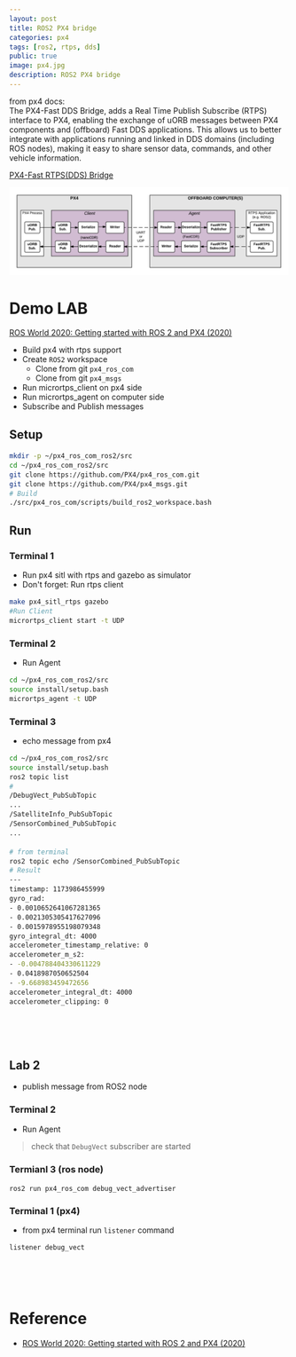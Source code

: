 ```yaml
---
layout: post
title: ROS2 PX4 bridge
categories: px4
tags: [ros2, rtps, dds]
public: true
image: px4.jpg
description: ROS2 PX4 bridge
---
```

from px4 docs:  
The PX4-Fast DDS Bridge, adds a Real Time Publish Subscribe (RTPS) interface to PX4, enabling the exchange of uORB messages between PX4 components and (offboard) Fast DDS applications. This allows us to better integrate with applications running and linked in DDS domains (including ROS nodes), making it easy to share sensor data, commands, and other vehicle information.

[PX4-Fast RTPS(DDS) Bridge](https://docs.px4.io/master/en/middleware/micrortps.html)

![](/images/2021-03-12-16-24-04.png)

# Demo LAB
[ROS World 2020: Getting started with ROS 2 and PX4 (2020)](https://youtu.be/qhLATrkA_Gw)
  


- Build px4 with rtps support
- Create `ROS2` workspace
  - Clone from git `px4_ros_com`
  - Clone from git `px4_msgs`
- Run micrortps_client on px4 side
- Run micrortps_agent on computer side
- Subscribe and Publish messages


## Setup

```bash
mkdir -p ~/px4_ros_com_ros2/src
cd ~/px4_ros_com_ros2/src
git clone https://github.com/PX4/px4_ros_com.git
git clone https://github.com/PX4/px4_msgs.git
# Build
./src/px4_ros_com/scripts/build_ros2_workspace.bash
```

## Run
### Terminal 1
- Run px4 sitl with rtps and gazebo as simulator
- Don't forget: Run rtps client
  
```bash
make px4_sitl_rtps gazebo
#Run Client
micrortps_client start -t UDP
```

### Terminal 2
- Run Agent

```bash
cd ~/px4_ros_com_ros2/src
source install/setup.bash
micrortps_agent -t UDP
```

### Terminal 3
- echo message from px4

```bash
cd ~/px4_ros_com_ros2/src
source install/setup.bash
ros2 topic list
#
/DebugVect_PubSubTopic
...
/SatelliteInfo_PubSubTopic
/SensorCombined_PubSubTopic
...

# from terminal 
ros2 topic echo /SensorCombined_PubSubTopic
# Result
---
timestamp: 1173986455999
gyro_rad:
- 0.0010652641067281365
- 0.0021305305417627096
- 0.0015978955198079348
gyro_integral_dt: 4000
accelerometer_timestamp_relative: 0
accelerometer_m_s2:
- -0.004788404330611229
- 0.0418987050652504
- -9.668983459472656
accelerometer_integral_dt: 4000
accelerometer_clipping: 0

```
&nbsp;  
&nbsp;  
&nbsp;  
## Lab 2
- publish message from ROS2 node

### Terminal 2
- Run Agent

> check that `DebugVect` subscriber are started

### Termianl 3 (ros node)

```
ros2 run px4_ros_com debug_vect_advertiser
```

### Terminal 1 (px4)
- from px4 terminal run `listener` command

```
listener debug_vect
```

&nbsp;  
&nbsp;  
&nbsp;  
# Reference
- [ROS World 2020: Getting started with ROS 2 and PX4 (2020)](https://youtu.be/qhLATrkA_Gw)